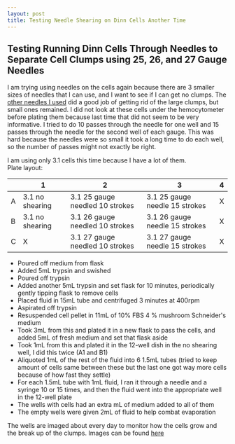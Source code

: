 ```yaml
---
layout: post
title: Testing Needle Shearing on Dinn Cells Another Time
---
```


## Testing Running Dinn Cells Through Needles to Separate Cell Clumps using 25, 26, and 27 Gauge Needles

I am trying using needles on the cells again because there are 3 smaller sizes of needles that I can use, and I want to see if I can get no clumps. The [other needles I used](https://meschedl.github.io/Unckless-Lab-Notebook-Maggie/2023/08/25/Testing-needle-shearing-Dinn-cells.html) did a good job of getting rid of the large clumps, but small ones remained. I did not look at these cells under the hemocytometer before plating them because last time that did not seem to be very informative. I tried to do 10 passes through the needle for one well and 15 passes through the needle for the second well of each gauge. This was hard because the needles were so small it took a long time to do each well, so the number of passes might not exactly be right. 

I am using only 3.1 cells this time because I have a lot of them.   
Plate layout:

||1|2|3|4|
|---|---|---|---|---|
|A|3.1 no shearing|3.1 25 gauge needled 10 strokes|3.1 25 gauge needle 15 strokes|X|
|B|3.1 no shearing|3.1 26 gauge needled 10 strokes|3.1 26 gauge needle 15 strokes|X|
|C|X|3.1 27 gauge needled 10 strokes|3.1 27 gauge needle 15 strokes|X|


- Poured off medium from flask
- Added 5mL trypsin and swished
- Poured off trypsin
- Added another 5mL trypsin and set flask for 10 minutes, periodically gently tipping flask to remove cells 
- Placed fluid in 15mL tube and centrifuged 3 minutes at 400rpm 
- Aspirated off trypsin
- Resuspended cell pellet in 11mL of 10% FBS 4 % mushroom Schneider's medium 
- Took 3mL from this and plated it in a new flask to pass the cells, and added 5mL of fresh medium and set that flask aside 
- Took 1mL from this and plated it in the 12-well dish in the no shearing well, I did this twice (A1 and B1)
- Aliquoted 1mL of the rest of the fluid into 6 1.5mL tubes (tried to keep amount of cells same between these but the last one got way more cells because of how fast they settle)
- For each 1.5mL tube with 1mL fluid, I ran it through a needle and a syringe 10 or 15 times, and then the fluid went into the appropriate well in the 12-well plate 
- The wells with cells had an extra mL of medium added to all of them 
- The empty wells were given 2mL of fluid to help combat evaporation 

The wells are imaged about every day to monitor how the cells grow and the break up of the clumps. Images can be found [here](https://docs.google.com/presentation/d/1V00WDyiaWBauPDVauGRGYDePgjFN8kkOiH9N7rc2jCg/edit#slide=id.g27ac234706b_0_1)